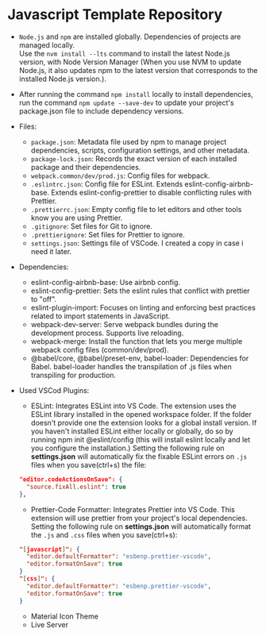 # Javascript Template Repository
- `Node.js` and `npm` are installed globally. Dependencies of projects are managed locally.<br>
  Use the `nvm install --lts` command to install the latest Node.js version, with Node Version Manager (When you use NVM to update Node.js, it also updates npm to the latest version that corresponds to the installed Node.js version.).

- After running the command `npm install` locally to install dependencies, run the command `npm update --save-dev` to update your project's package.json file to include dependency versions.

- Files:

  - `package.json`: Metadata file used by npm to manage project dependencies, scripts, configuration settings, and other metadata.
  - `package-lock.json`: Records the exact version of each installed package and their dependencies.
  - `webpack.common/dev/prod.js`: Config files for webpack.
  - `.eslintrc.json`: Config file for ESLint. Extends eslint-config-airbnb-base. Extends eslint-config-prettier to disable conflicting rules with Prettier.
  - `.prettierrc.json`: Empty config file to let editors and other tools know you are using Prettier.
  - `.gitignore`: Set files for Git to ignore.
  - `.prettierignore`: Set files for Prettier to ignore.
  - `settings.json`: Settings file of VSCode. I created a copy in case i need it later.
  
- Dependencies:

  - eslint-config-airbnb-base: Use airbnb config.
  - eslint-config-prettier: Sets the eslint rules that conflict with prettier to "off".
  - eslint-plugin-import: Focuses on linting and enforcing best practices related to import statements in JavaScript.
  - webpack-dev-server: Serve webpack bundles during the development process. Supports live reloading.
  - webpack-merge: Install the function that lets you merge multiple webpack config files (common/dev/prod).
  - @babel/core, @babel/preset-env, babel-loader: Dependencies for Babel. babel-loader handles the transpilation of .js files when transpiling for production.

- Used VSCod Plugins:
  - ESLint: Integrates ESLint into VS Code. The extension uses the ESLint library installed in the opened workspace folder. If the folder doesn't provide one the extension looks for a global install version. If you haven't installed ESLint either locally or globally, do so by running npm init @eslint/config (this will install eslint locally and let you configure the installation.)
  Setting the following rule on **settings.json** will automatically fix the fixable ESLint errors on `.js` files when you save(ctrl+s) the file:
  ```json
  "editor.codeActionsOnSave": {
    "source.fixAll.eslint": true
  },
  ```
  - Prettier-Code Formatter: Integrates Prettier into VS Code. This extension will use prettier from your project's local dependencies.
  Setting the following rule on **settings.json** will automatically format the `.js` and `.css` files when you save(ctrl+s):
  ```json
  "[javascript]": {
    "editor.defaultFormatter": "esbenp.prettier-vscode",
    "editor.formatOnSave": true
  }
  "[css]": {
    "editor.defaultFormatter": "esbenp.prettier-vscode",
    "editor.formatOnSave": true
  }
  ```
  - Material Icon Theme
  - Live Server

